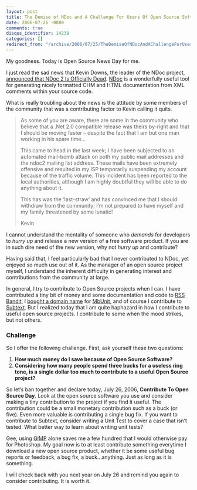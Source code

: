 ```yaml
---
layout: post
title: The Demise of NDoc and A Challenge For Users Of Open Source Software
date: 2006-07-26 -0800
comments: true
disqus_identifier: 14238
categories: []
redirect_from: "/archive/2006/07/25/TheDemiseOfNDocAndAChallengeForUsersOfOpenSourceSoftware.aspx/"
---
```


My goodness. Today is Open Source News Day for me.

I just read the sad news that Kevin Downs, the leader of the NDoc
project, [announced that NDoc 2 Is Officially
Dead](http://www.charliedigital.com/PermaLink,guid,95b2ab68-ba92-413a-b758-2783cde5df9c.aspx "NDoc Is Dead").
[NDoc](http://ndoc.sourceforge.net/ "NDoc") is a wonderfully useful tool
for generating nicely formatted CHM and HTML documentation from XML
comments within your source code.

What is really troubling about the news is the attitude by some members
of the community that was a contributing factor to Kevin calling it
quits.

> As some of you are aware, there are some in the community who believe
> that a .Net 2.0 compatible release was theirs by-right and that I
> should be moving faster – despite the fact that I am but one man
> working in his spare time...
>
> This came to head in the last week; I have been subjected to an
> automated mail-bomb attack on both my public mail addresses and the
> ndoc2 mailing list address. These mails have been extremely offensive
> and resulted in my ISP temporarily suspending my account because of
> the traffic volume. This incident has been reported to the local
> authorities, although I am highly doubtful they will be able to do
> anything about it.
>
> This has was the ‘last-straw’ and has convinced me that I should
> withdraw from the community; I’m not prepared to have myself and my
> family threatened by some lunatic!
>
> Kevin

I cannot understand the mentality of someone who *demands* for
developers to *hurry up* and release a new version of a free software
product. If you are in such dire need of the new version, why not *hurry
up* and contribute?

Having said that, I feel particularly bad that I never contributed to
NDoc, yet enjoyed so much use out of it. As the manager of an open
source project myself, I understand the inherent difficulty in
generating interest and contributions from the community at large.

In general, I try to contribute to Open Source projects when I can. I
have contributed a tiny bit of money and some documentation and code to
[RSS Bandit](http://www.rssbandit.org/ "RSS Bandit"), I [bought a domain
name](https://haacked.com/archive/2006/06/05/IntroducingMBUnit.com.aspx "Introducing MbUnit.com")
for [MbUnit](http://mbunit.com/ "MbUnit"), and of course I contribute to
[Subtext](http://subtextproject.com/ "Subtext"). But I realized today
that I am quite haphazard in how I contribute to useful open source
projects. I contribute to some when the mood strikes, but not others.

### Challenge

So I offer the following challenge. First, ask yourself these two
questions:

1.  **How much money do I save because of Open Source Software?**
2.  **Considering how many people spend three bucks for a useless ring
    tone, is a single dollar too much to contribute to a useful Open
    Source project?**

So let’s ban together and declare today, July 26, 2006, **Contribute To
Open Source Day**. Look at the open source software you use and consider
making a tiny contribution to the project if you find it useful. The
contribution could be a small monetary contribution such as a buck (or
five). Even more valuable is contributing a single bug fix. If you want
to contribute to Subtext, consider writing a Unit Test to cover a case
that isn’t tested. What better way to learn about writing unit tests?

Gee, using [GIMP](http://www.gimp.org/ "GIMP") alone saves me a few
hundred that I would otherwise pay for Photoshop. My goal now is to at
least contribute something everytime I download a new open source
product, whether it be some useful bug reports or feedback, a bug fix, a
buck...anything. Just as long as it is something.

I will check back with you next year on July 26 and remind you again to
consider contributing. It is worth it.

